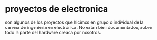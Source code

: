 # proyectos de electronica

son algunos de los proyectos que hicimos en grupo o individual de la carrera
de ingenieria en electrónica.
No estan bien documentados, sobre todo la parte del hardware creada por nosotros.
